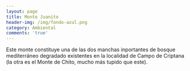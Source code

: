 ```yaml
---
layout: page
title: Monte Juanito
header-img: /img/fondo-azul.png
category: Ambiental
comments: 'true'
---
```



Este monte constituye una de las dos manchas inportantes de bosque mediterráneo degradado existentes en la localidad de Campo de Criptana (la otra es el Monte de Chito, mucho más tupido que este).
